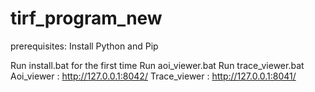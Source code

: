 # tirf_program_new
prerequisites: Install Python and Pip

Run install.bat for the first time
Run aoi_viewer.bat
Run trace_viewer.bat
Aoi_viewer : http://127.0.0.1:8042/ Trace_viewer : http://127.0.0.1:8041/
